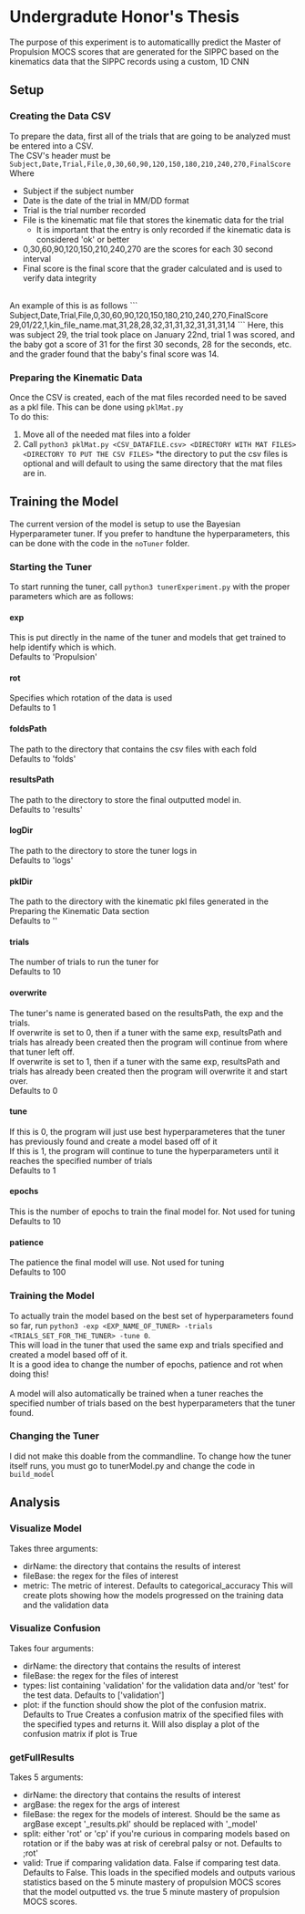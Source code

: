 # Undergradute Honor's Thesis
The purpose of this experiment is to automaticallly predict the Master of Propulsion MOCS scores that are generated for the SIPPC based on the kinematics data that the SIPPC records using a custom, 1D CNN

## Setup
### Creating the Data CSV
To prepare the data, first all of the trials that are going to be analyzed must be entered into a CSV. <br>
The CSV's header must be `Subject,Date,Trial,File,0,30,60,90,120,150,180,210,240,270,FinalScore` <br>
Where <br>
* Subject if the subject number
* Date is the date of the trial in MM/DD format
* Trial is the trial number recorded
* File is the kinematic mat file that stores the kinematic data for the trial
    * It is important that the entry is only recorded if the kinematic data is considered 'ok' or better
* 0,30,60,90,120,150,210,240,270 are the scores for each 30 second interval
* Final score is the final score that the grader calculated and is used to verify data integrity
<br>
An example of this is as follows
```
Subject,Date,Trial,File,0,30,60,90,120,150,180,210,240,270,FinalScore
29,01/22,1,kin_file_name.mat,31,28,28,32,31,31,32,31,31,31,14
```
Here, this was subject 29, the trial took place on January 22nd, trial 1 was scored, and the baby got a score of 31 for the first 30 seconds, 28 for the seconds, etc. and the grader found that the baby's final score was 14.

### Preparing the Kinematic Data
Once the CSV is created, each of the mat files recorded need to be saved as a pkl file. This can be done using `pklMat.py` <br>
To do this:
1. Move all of the needed mat files into a folder
2. Call `python3 pklMat.py <CSV_DATAFILE.csv> <DIRECTORY WITH MAT FILES> <DIRECTORY TO PUT THE CSV FILES>` 
    *the directory to put the csv files is optional and will default to using the same directory that the mat files are in.

## Training the Model
The current version of the model is setup to use the Bayesian Hyperparameter tuner. If you prefer to handtune the hyperparameters, this can be done with the code in the `noTuner` folder.

### Starting the Tuner
To start running the tuner, call `python3 tunerExperiment.py` with the proper parameters which are as follows:

#### exp
This is put directly in the name of the tuner and models that get trained to help identify which is which. <br>
Defaults to 'Propulsion'

#### rot
Specifies which rotation of the data is used <br>
Defaults to 1

#### foldsPath
The path to the directory that contains the csv files with each fold <br>
Defaults to 'folds'

#### resultsPath
The path to the directory to store the final outputted model in. <br>
Defaults to 'results'

#### logDir
The path to the directory to store the tuner logs in <br>
Defaults to 'logs'

#### pklDir
The path to the directory with the kinematic pkl files generated in the Preparing the Kinematic Data section <br>
Defaults to ''

#### trials
The number of trials to run the tuner for <br>
Defaults to 10

#### overwrite
The tuner's name is generated based on the resultsPath, the exp and the trials. <br>
If overwrite is set to 0, then if a tuner with the same exp, resultsPath and trials has already been created then the program will continue from where that tuner left off. <br>
If overwrite is set to 1, then if a tuner with the same exp, resultsPath and trials has already been created then the program will overwrite it and start over. <br>
Defaults to 0

#### tune 
If this is 0, the program will just use best hyperparameteres that the tuner has previously found and create a model based off of it <br>
If this is 1, the program will continue to tune the hyperparameters until it reaches the specified number of trials <br>
Defaults to 1

#### epochs
This is the number of epochs to train the final model for. Not used for tuning <br>
Defaults to 10

#### patience
The patience the final model will use. Not used for tuning <br>
Defaults to 100

### Training the Model
To actually train the model based on the best set of hyperparameters found so far, run `python3 -exp <EXP_NAME_OF_TUNER> -trials <TRIALS_SET_FOR_THE_TUNER> -tune 0`. <br>
This will load in the tuner that used the same exp and trials specified and created a model based off of it. <br>
It is a good idea to change the number of epochs, patience and rot when doing this! <br>
<br>
A model will also automatically be trained when a tuner reaches the specified number of trials based on the best hyperparameters that the tuner found.

### Changing the Tuner
I did not make this doable from the commandline. To change how the tuner itself runs, you must go to tunerModel.py and change the code in `build_model`

## Analysis
### Visualize Model
Takes three arguments:
* dirName: the directory that contains the results of interest
* fileBase: the regex for the files of interest
* metric: The metric of interest. Defaults to categorical_accuracy
This will create plots showing how the models progressed on the training data and the validation data

### Visualize Confusion
Takes four arguments:
* dirName: the directory that contains the results of interest
* fileBase: the regex for the files of interest
* types: list containing 'validation' for the validation data and/or 'test' for the test data. Defaults to \['validation'\]
* plot: if the function should show the plot of the confusion matrix. Defaults to True
Creates a confusion matrix of the specified files with the specified types and returns it. Will also display a plot of the confusion matrix if plot is True

### getFullResults
Takes 5 arguments:
* dirName: the directory that contains the results of interest
* argBase: the regex for the args of interest
* fileBase: the regex for the models of interest. Should be the same as argBase except '_results.pkl' should be replaced with '_model'
* split: either 'rot' or 'cp' if you're curious in comparing models based on rotation or if the baby was at risk of cerebral palsy or not. Defaults to ;rot'
* valid: True if comparing validation data. False if comparing test data. Defaults to False.
This loads in the specified models and outputs various statistics based on the 5 minute mastery of propulsion MOCS scores that the model outputted vs. the true 5 minute mastery of propulsion MOCS scores.
